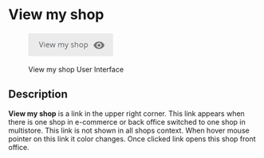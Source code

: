 # View my shop

<figure><img src="../../../../.gitbook/assets/image (23) (1) (1).png" alt=""><figcaption><p>View my shop User Interface</p></figcaption></figure>

## Description

**View my shop** is a link in the upper right corner. This link appears when there is one shop in e-commerce or back office switched to one shop in multistore. This link is not shown in all shops context. When hover mouse pointer on this link it color changes. Once clicked link opens this shop front office.

